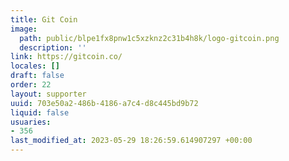 ```yaml
---
title: Git Coin
image:
  path: public/blpe1fx8pnw1c5xzknz2c31b4h8k/logo-gitcoin.png
  description: ''
link: https://gitcoin.co/
locales: []
draft: false
order: 22
layout: supporter
uuid: 703e50a2-486b-4186-a7c4-d8c445bd9b72
liquid: false
usuaries:
- 356
last_modified_at: 2023-05-29 18:26:59.614907297 +00:00
---
```


